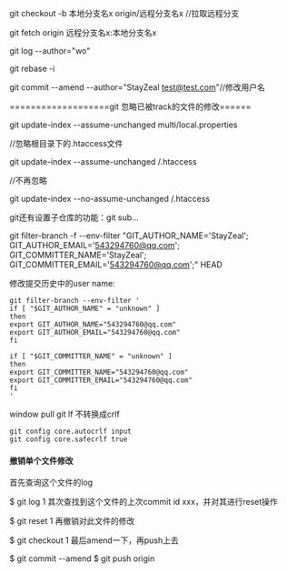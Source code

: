 git checkout -b 本地分支名x origin/远程分支名x //拉取远程分支

git fetch origin 远程分支名x:本地分支名x

git log --author="wo"

git rebase -i

git commit --amend --author="StayZeal <test@test.com>"//修改用户名

===================git 忽略已被track的文件的修改======

git update-index --assume-unchanged multi/local.properties

//忽略根目录下的.htaccess文件

git update-index --assume-unchanged /.htaccess
 
//不再忽略

git update-index --no-assume-unchanged /.htaccess



git还有设置子仓库的功能：git sub...

git filter-branch -f --env-filter "GIT_AUTHOR_NAME='StayZeal'; GIT_AUTHOR_EMAIL='543294760@qq.com'; GIT_COMMITTER_NAME='StayZeal'; GIT_COMMITTER_EMAIL='543294760@qq.com';" HEAD

修改提交历史中的user name:
```
git filter-branch --env-filter '
if [ "$GIT_AUTHOR_NAME" = "unknown" ]
then
export GIT_AUTHOR_NAME="543294760@qq.com"
export GIT_AUTHOR_EMAIL="543294760@qq.com"
fi

if [ "$GIT_COMMITTER_NAME" = "unknown" ]
then
export GIT_COMMITTER_NAME="543294760@qq.com"
export GIT_COMMITTER_EMAIL="543294760@qq.com"
fi
'
```

window pull git lf 不转换成crlf
```
git config core.autocrlf input
git config core.safecrlf true
``` 

#### 撤销单个文件修改
首先查询这个文件的log

$ git log <fileName>
1
其次查找到这个文件的上次commit id xxx，并对其进行reset操作

$ git reset <commit-id> <fileName>
1
再撤销对此文件的修改

$ git checkout <fileName>
1
最后amend一下，再push上去

$ git commit --amend
$ git push origin <remoteBranch>